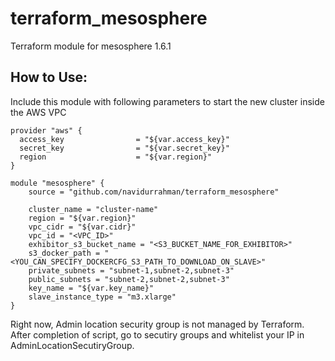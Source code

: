# terraform_mesosphere
Terraform module for mesosphere 1.6.1


## How to Use:
Include this module with following parameters to start the new cluster inside the AWS VPC

```
provider "aws" {
  access_key  				= "${var.access_key}"
  secret_key  				= "${var.secret_key}"
  region      				= "${var.region}"
}

module "mesosphere" {
	source = "github.com/navidurrahman/terraform_mesosphere"

	cluster_name = "cluster-name"
	region = "${var.region}"
	vpc_cidr = "${var.cidr}"
	vpc_id = "<VPC_ID>"
	exhibitor_s3_bucket_name = "<S3_BUCKET_NAME_FOR_EXHIBITOR>"
	s3_docker_path = "<YOU_CAN_SPECIFY_DOCKERCFG_S3_PATH_TO_DOWNLOAD_ON_SLAVE>"
	private_subnets = "subnet-1,subnet-2,subnet-3"
	public_subnets = "subnet-2,subnet-2,subnet-3"
	key_name = "${var.key_name}"
	slave_instance_type = "m3.xlarge"
}
```

Right now, Admin location security group is not managed by Terraform. After completion of script, go to secutiry groups and whitelist your IP in AdminLocationSecutiryGroup.
